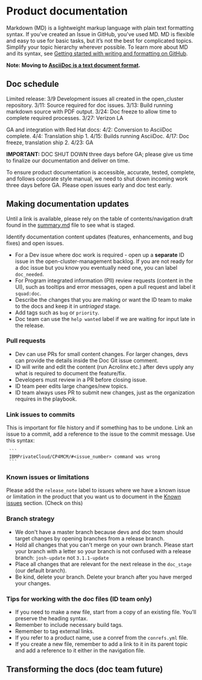 # Product documentation 

Markdown (MD) is a lightweight markup language with plain text formatting syntax. If you've created an Issue in GitHub, you've used MD. MD is flexible and easy to use for basic tasks, but it’s not the best for complicated topics. Simplify your topic hierarchy wherever possible. To learn more about MD and its syntax, see [Getting started with writing and formatting on GitHub](https://help.github.com/articles/markdown-basics/).

**Note: Moving to [AsciiDoc is a text document format](http://asciidoc.org/).**


## Doc schedule

Limited release:
3/9 Development issues all created in the open_cluster repository.
3/11: Source required for doc issues.
3/13: Build running markdown source with PDF output.
3/24: Doc freeze to allow time to complete required processes.
3/27: Verizon LA

GA and integration with Red Hat docs:
4/2: Conversion to AsciiDoc complete.
4/4: Translation ship 1.
4/15: Builds running AsciiDoc.
4/17: Doc freeze, translation ship 2.
4/23: GA

**IMPORTANT:** DOC SHUT DOWN three days before GA; please give us time to finalize our documentation and deliver on time.

To ensure product documentation is accessible, accurate, tested, complete, and follows coporate style manual, we need to shut down incoming work three days before GA. Please open issues early and doc test early.

## Making documentation updates

Until a link is available, please rely on the table of contents/navigation draft found in the [summary.md](https://github.com/open-cluster-management/rhacm-docs/blob/doc_stage/summary.md) file to see what is staged.

Identify documentation content updates (features, enhancements, and bug fixes) and open issues.

   - For a Dev issue where doc work is required - open up a **separate** ID issue in the open-cluster-management backlog. If you are not ready for a doc issue but you know you eventually need one, you can label `doc_needed`.
   - For Program integrated information (PII) review requests (content in the UI), such as tooltips and error messages, open a pull request and label it `squad:doc`.
   - Describe the changes that you are making or want the ID team to make to the docs and keep it in _untriaged_ stage.
   - Add tags such as `bug` or `priority`.
   - Doc team can use the `help wanted` label if we are waiting for input late in the release. 

### Pull requests

   - Dev can use PRs for small content changes. For larger changes, devs can provide the details inside the Doc Git issue comment.
   - ID will write and edit the content (run Acrolinx etc.) after devs upply any what is required to document the feature/fix.
   - Developers must review in a PR before closing issue.
   - ID team peer edits large changes/new topics.
   - ID team always uses PR to submit new changes, just as the organization requires in the playbook.

### Link issues to commits

This is important for file history and if something has to be undone. Link an issue to a commit, add a reference to the issue to the commit message. Use this syntax:

     ```
     IBMPrivateCloud/CP4MCM/#<issue_number> command was wrong
     ```

### Known issues or limitations

Please add the `release_note` label to issues where we have a known issue or limitation in the product that you want us to document in the [Known issues](https://github.com/open-cluster-management/rhacm-docs/blob/doc_stage/about/known_issues.md) section. (Check on this)

### Branch strategy
- We don't have a master branch because devs and doc team should target changes by opening branches from a release branch.
- Hold all changes that you can't merge on your own branch. Please start your branch with a letter so your branch is not confused with a release branch:
     `josh-update` not `3.1.1-update`
- Place all changes that are relevant for the next release in the `doc_stage` (our default branch).
- Be kind, delete your branch. Delete your branch after you have merged your changes. 

### Tips for working with the doc files (ID team only)

- If you need to make a new file, start from a copy of an existing file. You'll preserve the heading syntax.
- Remember to include necessary build tags.
- Remember to tag external links.
- If you refer to a product name, use a conref from the `conrefs.yml` file.
- If you create a new file, remember to add a link to it in its parent topic and add a reference to it either in the navigation file.

## Transforming the docs (doc team future)

